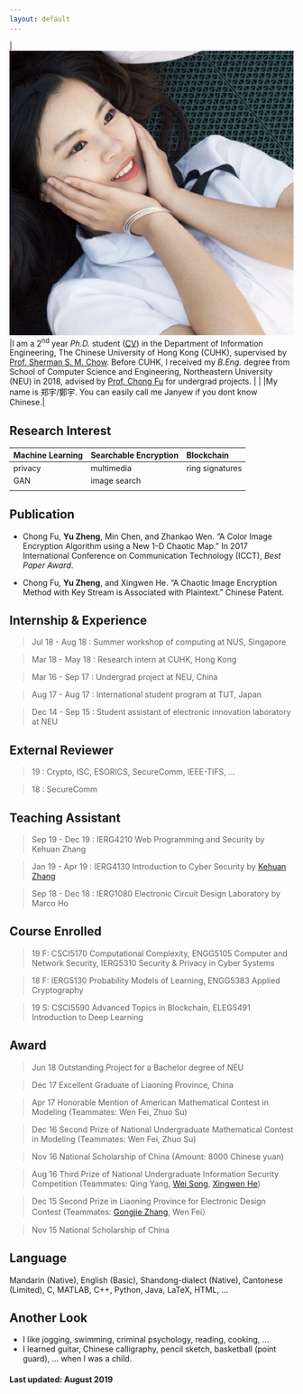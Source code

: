 ```yaml
---
layout: default
---
```


| <img src="/assets/images/me.png" width="650"> |I am a 2<sup>nd</sup> year _Ph.D._ student ([CV](https://www.dropbox.com/s/6r26jvh28hkrmuy/resume.pdf?dl=0)) in the Department of Information Engineering, The Chinese University of Hong Kong (CUHK), supervised by [Prof. Sherman S. M. Chow](http://staff.ie.cuhk.edu.hk/~smchow/). Before CUHK, I received my _B.Eng._ degree from School of Computer Science and Engineering, Northeastern University (NEU) in 2018, advised by [Prof. Chong Fu](https://scholar.google.com/citations?user=xq76xEMAAAAJ&hl=zh-CN) for undergrad projects. | 
|                 |My name is 郑宇/鄭宇. You can easily call me Janyew if you dont know Chinese.|

## Research Interest

| Machine Learning | Searchable Encryption  | Blockchain |
|:-------------|:------------------|:------|
|  privacy     | multimedia        | ring signatures|
|  GAN         | image search      |       |
|              |                   |       |

## Publication

*  Chong Fu, **Yu Zheng**, Min Chen, and Zhankao Wen. “A Color Image Encryption Algorithm using a New 1-D Chaotic Map.” In 2017 International Conference on Communication Technology (ICCT), _Best Paper Award_.

*  Chong Fu, **Yu Zheng**, and Xingwen He. “A Chaotic Image Encryption Method with Key Stream is Associated with Plaintext.” Chinese Patent.

## Internship & Experience

> Jul 18 - Aug 18 : Summer workshop of computing at NUS, Singapore

> Mar 18 - May 18 : Research intern at CUHK, Hong Kong

> Mar 16 - Sep 17 : Undergrad project at NEU, China

> Aug 17 - Aug 17 : International student program at TUT, Japan

> Dec 14 - Sep 15 : Student assistant of electronic innovation laboratory at NEU

## External Reviewer

>   19 : Crypto, ISC, ESORICS, SecureComm, IEEE-TIFS, ...

>   18 : SecureComm

## Teaching Assistant
> Sep 19 - Dec 19 : IERG4210 Web Programming and Security by Kehuan Zhang

> Jan 19 - Apr 19 : IERG4130 Introduction to Cyber Security by [Kehuan Zhang](http://personal.ie.cuhk.edu.hk/~khzhang/)

> Sep 18 - Dec 18 : IERG1080 Electronic Circuit Design Laboratory by Marco Ho

## Course Enrolled
>19 F: CSCI5170 Computational Complexity, ENGG5105 Computer and Network Security, IERG5310 Security & Privacy in Cyber Systems 

>18 F: IERG5130 Probability Models of Learning, ENGG5383 Applied Cryptography

>19 S: CSCI5590 Advanced Topics in Blockchain, ELEG5491 Introduction to Deep Learning

## Award

> Jun 18 Outstanding Project for a Bachelor degree of NEU 

> Dec 17 Excellent Graduate of Liaoning Province, China

> Apr 17 Honorable Mention of American Mathematical Contest in 
Modeling (Teammates: Wen Fei, Zhuo Su)

> Dec 16 Second Prize of National Undergraduate Mathematical Contest in Modeling (Teammates: Wen Fei, Zhuo Su)

> Nov 16 National Scholarship of China (Amount: 8000 Chinese yuan)

> Aug 16 Third Prize of National Undergraduate Information Security Competition (Teammates: Qing Yang, [Wei Song](https://tcsong.github.io/), [Xingwen He](https://www.linkedin.com/in/兴文-何-5490a8192/))

> Dec 15 Second Prize in Liaoning Province for Electronic Design Contest (Teammates: [Gongjie Zhang](https://www.linkedin.com/in/gongjie-zhang-张功杰-25538216a/), Wen Fei）

> Nov 15 National Scholarship of China

## Language

Mandarin (Native), English (Basic), 
Shandong-dialect (Native), Cantonese (Limited), C, MATLAB, C++, Python, Java, LaTeX, HTML, ...

## Another Look
-	I like jogging, swimming, criminal psychology, reading, cooking, ...
-   I learned guitar, Chinese calligraphy, pencil sketch, basketball (point guard), ... when I was a child.

#### Last updated: August 2019

